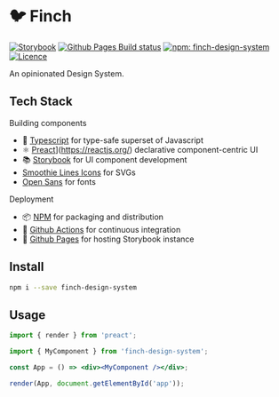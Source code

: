 # 🐦 Finch

[![Storybook](https://cdn.jsdelivr.net/gh/storybooks/brand@master/badge/badge-storybook.svg)](https://domjacks.github.io/finch)
[![Github Pages Build status](https://github.com/domjacks/finch/actions/workflows/publish-storybook.yml/badge.svg)](https://github.com/domjacks/finch/actions/workflows/publish-storybook.yml)
[![npm: finch-design-system](https://img.shields.io/npm/v/finch-design-system)](https://www.npmjs.com/package/finch-design-system)
[![Licence](https://img.shields.io/github/license/domjacks/finch)](https://opensource.org/licenses/MIT)

An opinionated Design System.

## Tech Stack

Building components

- 🔵 [Typescript](https://www.typescriptlang.org/) for type-safe superset of Javascript
- ⚛️ [Preact](https://preactjs.com/)](https://reactjs.org/) declarative component-centric UI
- 📚 [Storybook](https://storybook.js.org) for UI component development
- [Smoothie Lines Icons](https://www.svgrepo.com/collection/smoothie-line-icons/) for SVGs
- [Open Sans](https://fonts.google.com/specimen/Open+Sans) for fonts

Deployment

- 📦 [NPM](https://www.npmjs.com/) for packaging and distribution
- 🚥 [Github Actions](https://github.com/features/actions) for continuous integration
- 🚀 [Github Pages](https://pages.github.com/) for hosting Storybook instance

## Install

```bash
npm i --save finch-design-system
```

## Usage

```jsx
import { render } from 'preact';

import { MyComponent } from 'finch-design-system';

const App = () => <div><MyComponent /></div>;

render(App, document.getElementById('app'));
```
